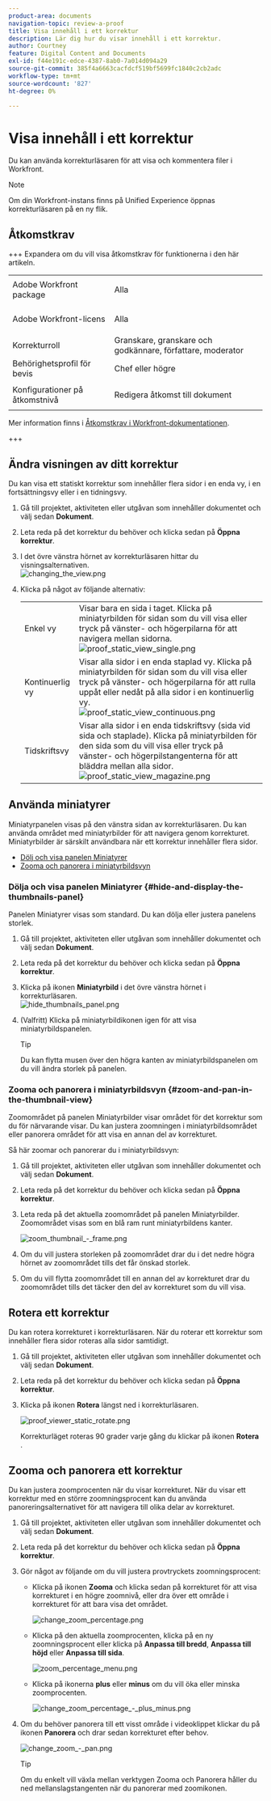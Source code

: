 ```yaml
---
product-area: documents
navigation-topic: review-a-proof
title: Visa innehåll i ett korrektur
description: Lär dig hur du visar innehåll i ett korrektur.
author: Courtney
feature: Digital Content and Documents
exl-id: f44e191c-edce-4387-8ab0-7a014d094a29
source-git-commit: 385f4a6663cacfdcf519bf5699fc1840c2cb2adc
workflow-type: tm+mt
source-wordcount: '827'
ht-degree: 0%

---
```


# Visa innehåll i ett korrektur

Du kan använda korrekturläsaren för att visa och kommentera filer i Workfront.

>[!NOTE]
>
>Om din Workfront-instans finns på Unified Experience öppnas korrekturläsaren på en ny flik.


## Åtkomstkrav

+++ Expandera om du vill visa åtkomstkrav för funktionerna i den här artikeln.

<table style="table-layout:auto"> 
 <col> 
 <col> 
 <tbody> 
  <tr> 
   <td role="rowheader">Adobe Workfront package</td> 
   <td> <p>Alla</p> </td> 
  </tr> 
  <tr> 
   <td role="rowheader">Adobe Workfront-licens</td> 
   <td> <p>Alla</p> </td> 
  </tr> 
  <tr> 
   <td role="rowheader">Korrekturroll </td> 
   <td>Granskare, granskare och godkännare, författare, moderator</td> 
  </tr> 
  <tr> 
   <td role="rowheader">Behörighetsprofil för bevis </td> 
   <td>Chef eller högre</td> 
  </tr> 
  <tr> 
   <td role="rowheader">Konfigurationer på åtkomstnivå</td> 
   <td> <p>Redigera åtkomst till dokument</p> </td> 
  </tr> 
 </tbody> 
</table>

Mer information finns i [Åtkomstkrav i Workfront-dokumentationen](/help/quicksilver/administration-and-setup/add-users/access-levels-and-object-permissions/access-level-requirements-in-documentation.md).

+++

## Ändra visningen av ditt korrektur

Du kan visa ett statiskt korrektur som innehåller flera sidor i en enda vy, i en fortsättningsvy eller i en tidningsvy.

1. Gå till projektet, aktiviteten eller utgåvan som innehåller dokumentet och välj sedan **Dokument**.
1. Leta reda på det korrektur du behöver och klicka sedan på **Öppna korrektur**.

1. I det övre vänstra hörnet av korrekturläsaren hittar du visningsalternativen.\
   ![changing_the_view.png](assets/changing-the-view-350x213.png)

1. Klicka på något av följande alternativ:

   <table style="table-layout:auto"> 
    <col> 
    <col> 
    <tbody> 
     <tr> 
      <td role="rowheader">Enkel vy</td> 
      <td>Visar bara en sida i taget. Klicka på miniatyrbilden för sidan som du vill visa eller tryck på vänster- och högerpilarna för att navigera mellan sidorna.<br><img src="assets/proof-static-view-single.png" alt="proof_static_view_single.png"></td> 
     </tr> 
     <tr> 
      <td role="rowheader">Kontinuerlig vy</td> 
      <td>Visar alla sidor i en enda staplad vy. Klicka på miniatyrbilden för sidan som du vill visa eller tryck på vänster- och högerpilarna för att rulla uppåt eller nedåt på alla sidor i en kontinuerlig vy.<br><img src="assets/proof-static-view-continuous.png" alt="proof_static_view_continuous.png"></td> 
     </tr> 
     <tr> 
      <td role="rowheader">Tidskriftsvy</td> 
      <td>Visar alla sidor i en enda tidskriftsvy (sida vid sida och staplade). Klicka på miniatyrbilden för den sida som du vill visa eller tryck på vänster- och högerpilstangenterna för att bläddra mellan alla sidor.<br><img src="assets/proof-static-view-magazine.png" alt="proof_static_view_magazine.png"></td> 
     </tr> 
    </tbody> 
   </table>

## Använda miniatyrer

Miniatyrpanelen visas på den vänstra sidan av korrekturläsaren. Du kan använda området med miniatyrbilder för att navigera genom korrekturet. Miniatyrbilder är särskilt användbara när ett korrektur innehåller flera sidor.

* [Dölj och visa panelen Miniatyrer](#hide-and-display-the-thumbnails-panel)
* [Zooma och panorera i miniatyrbildsvyn](#zoom-and-pan-in-the-thumbnail-view)

### Dölja och visa panelen Miniatyrer {#hide-and-display-the-thumbnails-panel}

Panelen Miniatyrer visas som standard. Du kan dölja eller justera panelens storlek.

1. Gå till projektet, aktiviteten eller utgåvan som innehåller dokumentet och välj sedan **Dokument**.
1. Leta reda på det korrektur du behöver och klicka sedan på **Öppna korrektur**.

1. Klicka på ikonen **Miniatyrbild** i det övre vänstra hörnet i korrekturläsaren.\
   ![hide_thumbnails_panel.png](assets/hide-thumbnails-panel-350x213.png)

1. (Valfritt) Klicka på miniatyrbildikonen igen för att visa miniatyrbildspanelen.

   >[!TIP]
   >
   >Du kan flytta musen över den högra kanten av miniatyrbildspanelen om du vill ändra storlek på panelen.

### Zooma och panorera i miniatyrbildsvyn {#zoom-and-pan-in-the-thumbnail-view}

Zoomområdet på panelen Miniatyrbilder visar området för det korrektur som du för närvarande visar. Du kan justera zoomningen i miniatyrbildsområdet eller panorera området för att visa en annan del av korrekturet.

Så här zoomar och panorerar du i miniatyrbildsvyn:

1. Gå till projektet, aktiviteten eller utgåvan som innehåller dokumentet och välj sedan **Dokument**.
1. Leta reda på det korrektur du behöver och klicka sedan på **Öppna korrektur**.

1. Leta reda på det aktuella zoomområdet på panelen Miniatyrbilder.\
   Zoomområdet visas som en blå ram runt miniatyrbildens kanter.

   ![zoom_thumbnail_-_frame.png](assets/zoom-thumbnail---frame-350x215.png)

1. Om du vill justera storleken på zoomområdet drar du i det nedre högra hörnet av zoomområdet tills det får önskad storlek.
1. Om du vill flytta zoomområdet till en annan del av korrekturet drar du zoomområdet tills det täcker den del av korrekturet som du vill visa.

## Rotera ett korrektur

Du kan rotera korrekturet i korrekturläsaren. När du roterar ett korrektur som innehåller flera sidor roteras alla sidor samtidigt.

1. Gå till projektet, aktiviteten eller utgåvan som innehåller dokumentet och välj sedan **Dokument**.
1. Leta reda på det korrektur du behöver och klicka sedan på **Öppna korrektur**.

1. Klicka på ikonen **Rotera** längst ned i korrekturläsaren.

   ![proof_viewer_static_rotate.png](assets/proof-viewer-static-rotate-350x36.png)

   Korrekturläget roteras 90 grader varje gång du klickar på ikonen **Rotera** .

## Zooma och panorera ett korrektur

Du kan justera zoomprocenten när du visar korrekturet. När du visar ett korrektur med en större zoomningsprocent kan du använda panoreringsalternativet för att navigera till olika delar av korrekturet.

1. Gå till projektet, aktiviteten eller utgåvan som innehåller dokumentet och välj sedan **Dokument**.
1. Leta reda på det korrektur du behöver och klicka sedan på **Öppna korrektur**.

1. Gör något av följande om du vill justera provtryckets zoomningsprocent:

   * Klicka på ikonen **Zooma** och klicka sedan på korrekturet för att visa korrekturet i en högre zoomnivå, eller dra över ett område i korrekturet för att bara visa det området.

     ![change_zoom_percentage.png](assets/change-zoom-percentage-350x36.png)

   * Klicka på den aktuella zoomprocenten, klicka på en ny zoomningsprocent eller klicka på **Anpassa till bredd**, **Anpassa till höjd** eller **Anpassa till sida**.

     ![zoom_percentage_menu.png](assets/zoom-percentage-menu-350x245.png)

   * Klicka på ikonerna **plus** eller **minus** om du vill öka eller minska zoomprocenten.

     ![change_zoom_percentage_-_plus_minus.png](assets/change-zoom-percentage---plus-minus-350x36.png)

1. Om du behöver panorera till ett visst område i videoklippet klickar du på ikonen **Panorera** och drar sedan korrekturet efter behov.

   ![change_zoom_-_pan.png](assets/change-zoom---pan-350x36.png)

   >[!TIP]
   >
   >Om du enkelt vill växla mellan verktygen Zooma och Panorera håller du ned mellanslagstangenten när du panorerar med zoomikonen.
